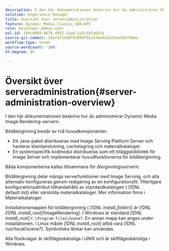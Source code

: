 ```yaml
---
description: I den här dokumentationen beskrivs hur du administrerar Dynamic Media Image Rendering-servern.
solution: Experience Manager
title: Översikt över serveradministration
feature: Dynamic Media Classic,SDK/API
role: Developer,Admin,User
exl-id: 294cd068-8676-4932-a3ad-1a3c5bfa691e
source-git-commit: 38afaf2ed0f01868f02e236e941b23eed5b790aa
workflow-type: tm+mt
source-wordcount: '168'
ht-degree: 0%

---
```


# Översikt över serveradministration{#server-administration-overview}

I den här dokumentationen beskrivs hur du administrerar Dynamic Media Image Rendering-servern.

Bildåtergivning består av två huvudkomponenter:

* Ett Java-paket distribueras med Image Serving Platform Server och hanterar klientanslutning, cachelagring och materialkataloger.
* En systemspecifik kodmodul distribueras som ett tilläggsbibliotek för Image Server och implementerar huvudfunktionerna för bildåtergivning.

Båda komponenterna kallas tillsammans för *återgivningsservern*.

Bildåtergivning delar många serverfunktioner med Image Serving, och alla alternativ konfigureras genom redigering av en konfigurationsfil. Ytterligare konfigurationsattribut tillhandahålls av standardkatalogen ( [!DNL default.ini]) eller särskilda materialkataloger. Mer information finns i Materialkataloger.

Installationsmappen för bildåtergivning ( *[!DNL install_folder]*) är [!DNL *[!DNL install_root]*/ImageRendering]. I Windows är standard *[!DNL install_root]* `C:\Program Files\Scene7`. En annan mapp kan anges under installationen. I Linux måste *[!DNL install_root]* alltid vara [!DNL /usr/local/scene7]. Symboliska länkar kan användas.

Alla filsökvägar är skiftlägeskänsliga i UNIX och är skiftlägeskänsliga i Windows.
